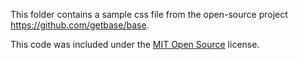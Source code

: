 This folder contains a sample css file from the open-source project
https://github.com/getbase/base.

This code was included under the
[MIT Open Source](https://opensource.org/licenses/MIT) license.